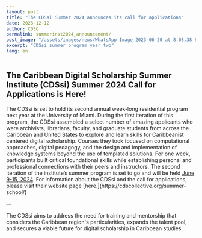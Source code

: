 ```yaml
---
layout: post
title: "The CDSsi Summer 2024 announces its call for applications"
date: 2023-12-12
author: CDSC
permalink: summerinst2024_announcement/
post_image: "/assets/images/news/WhatsApp Image 2023-06-20 at 8.08.38 PM.jpeg"
excerpt: "CDSsi summer program year two"
lang: en
---
```


## The Caribbean Digital Scholarship Summer Institute (CDSsi) Summer 2024 Call for Applications is Here!

<p>The CDSsi is set to hold its second annual week-long residential program next year at the University of Miami. During the first iteration of this program, the CDSsi assembled a select number of amazing applicants who were archivists, librarians, faculty, and graduate students from across the Caribbean and United States to explore and learn skills for Caribbeanist centered digital scholarship. Courses they took focused on computational approaches, digital pedagogy, and the design and implementation of knowledge systems beyond the use of templated solutions. For one week, participants built critical foundational skills while establishing personal and professional connections with their peers and instructors. The second iteration of the institute’s summer program is set to go and will be held <u>June 9-15, 2024</u>. For information about the CDSsi and the call for applications, please visit their website page [here.](https://cdscollective.org/summer-school/)</p>

— 

<p>The CDSsi aims to address the need for training and mentorship that considers the Caribbean region's particularities, expands the talent pool, and secures a viable future for digital scholarship in Caribbean studies.</p>
